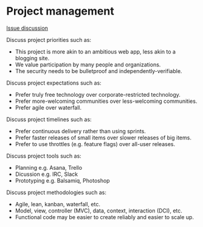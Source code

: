 # Project management

[Issue discussion](https://github.com/joelparkerhenderson/social_network_plan/issues/17)

Discuss project priorities such as:
* This project is more akin to an ambitious web app, less akin to a blogging site.
* We value participation by many people and organizations.
* The security needs to be bulletproof and independently-verifiable.

Discuss project expectations such as:
* Prefer truly free technology over corporate-restricted technology.
* Prefer more-welcoming communities over less-welcoming communities.
* Prefer agile over waterfall.

Discuss project timelines such as:
* Prefer continuous delivery rather than using sprints.
* Prefer faster releases of small items over slower releases of big items.
* Prefer to use throttles (e.g. feature flags) over all-user releases.

Discuss project tools such as:
* Planning e.g. Asana, Trello
* Dicussion e.g. IRC, Slack
* Prototyping e.g. Balsamiq, Photoshop

Discuss project methodologies such as:
* Agile, lean, kanban, waterfall, etc.
* Model, view, controller (MVC), data, context, interaction (DCI), etc. 
* Functional code may be easier to create reliably and easier to scale up.
